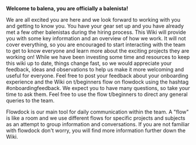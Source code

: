 **Welcome to balena, you are officially a balenista!**

We are all excited you are here and we look forward to working with you and getting to know you. You have your gear set up and you have already met a few other balenistas during the hiring process. This Wiki will provide you with some key information and an overview of how we work. It will not cover everything, so you are encouraged to start interacting with the team to get to know everyone and learn more about the exciting projects they are working on! While we have been investing some time and resources to keep this wiki up to date, things change fast, so we would appreciate your feedback, ideas and observations to help us make it more welcoming and useful for everyone. Feel free to post your feedback about your onboarding experience and the Wiki on t/beginners flow on flowdock using the hashtag #onboardingfeedback. We expect you to have many questions, so take your time to ask them. Feel free to use the flow t/beginners to direct any general queries to the team. 

Flowdock is our main tool for daily communication within the team. A "flow" is like a room and we use different flows for specific projects and subjects as an attempt to group information and conversations. If you are not familiar with flowdock don't worry, you will find more information further down the Wiki.